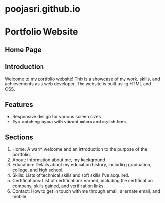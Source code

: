 # poojasri.github.io
# Portfolio Website
## Home Page 

## Introduction
Welcome to my portfolio website! This is a showcase of my work, skills, and achievements as a web developer. The website is built using HTML and CSS.
## Features
- Responsive design for various screen sizes
- Eye-catching layout with vibrant colors and stylish fonts
## Sections
1. Home: A warm welcome and an introduction to the purpose of the portfolio.
2. About: Information about me, my background .
3. Education: Details about my education history, including graduation, college, and high school.
4. Skills: Lists of technical skills and soft skills I've acquired.
5. Certifications: List of certifications earned, including the certification company, skills gained, and verification links.
6. Contact: How to get in touch with me through email, alternate email, and mobile.




